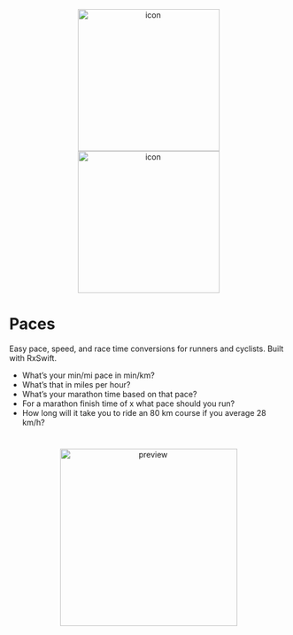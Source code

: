 <div align="center">
<a href="https://itunes.apple.com/app/id1359792411"><img src="http://codexbit.com/apps/paces/images/icon1024.png" alt="icon" width="256"/></a> <br />
<a href="https://itunes.apple.com/app/id1359792411"><img src="http://codexbit.com/apps/paces/images/AppStoreBadge.svg" alt="icon" width="256"/></a>
</div>
</ br>

# Paces
Easy pace, speed, and race time conversions for runners and cyclists. Built with RxSwift.

* What’s your min/mi pace in min/km?
* What’s that in miles per hour? 
* What’s your marathon time based on that pace?
* For a marathon finish time of x what pace should you run?
* How long will it take you to ride an 80 km course if you average 28 km/h? 

#
<div align="center">
  <img src="http://codexbit.com/apps/paces/images/AppPreview.gif" alt="preview" width="320"/>
</div>
